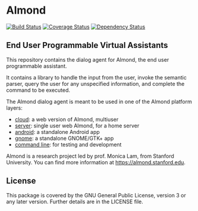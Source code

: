 # Almond

[![Build Status](https://travis-ci.org/Stanford-Mobisocial-IoT-Lab/almond-dialog-agent.svg?branch=master)](https://travis-ci.org/Stanford-Mobisocial-IoT-Lab/almond-dialog-agent) [![Coverage Status](https://coveralls.io/repos/github/Stanford-Mobisocial-IoT-Lab/almond-dialog-agent/badge.svg?branch=master)](https://coveralls.io/github/Stanford-Mobisocial-IoT-Lab/almond-dialog-agent?branch=master) [![Dependency Status](https://david-dm.org/Stanford-Mobisocial-IoT-Lab/almond-dialog-agent/status.svg)](https://david-dm.org/Stanford-Mobisocial-IoT-Lab/almond-dialog-agent)

## End User Programmable Virtual Assistants

This repository contains the dialog agent for Almond, the end user programmable
assistant.

It contains a library to handle the input from the user, invoke the
semantic parser, query the user for any unspecified information, and
complete the command to be executed.

The Almond dialog agent is meant to be used in one of the Almond platform layers:
- [cloud](https://github.com/Stanford-Mobisocial-IoT-Lab/thingengine-platform-cloud): a web version of Almond, multiuser
- [server](https://github.com/Stanford-Mobisocial-IoT-Lab/thingengine-platform-server): single user web Almond, for a home server
- [android](https://github.com/Stanford-Mobisocial-IoT-Lab/thingengine-platform-android): a standalone Android app
- [gnome](https://github.com/Stanford-Mobisocial-IoT-Lab/thingengine-platform-gnome): a standalone GNOME/GTK+ app
- [command line](https://github.com/Stanford-Mobisocial-IoT-Lab/thingengine-platform-cmdline): for testing and development

Almond is a research project led by prof. Monica Lam, from Stanford University.
You can find more information at <https://almond.stanford.edu>.

## License

This package is covered by the GNU General Public License, version 3
or any later version. Further details are in the LICENSE file.

